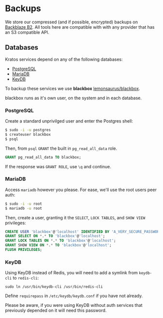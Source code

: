 # Backups

We store our compressed (and if possible, encrypted) backups on [Backblaze B2](https://www.backblaze.com/cloud-storage). All tools here are compatible with with any provider that has an S3 compatible API.

## Databases

Kratos services depend on any of the following databases:

* [PostgreSQL](https://postgresql.org)
* [MariaDB](https://mariadb.com/)
* [KeyDB](https://keydb.dev)

To backup these services we use **blackbox** [lemonsaurus/blackbox](https://github.com/lemonsaurus/blackbox).

blackbox runs as it's own user, on the system and in each database.

### PostgreSQL

Create a standard unprivilged user and enter the Postgres shell:

```bash
$ sudo -i -u postgres
$ createuser blackbox
$ psql
```

Then, from `psql` `GRANT` the built in `pg_read_all_data` role.

```sql
GRANT pg_read_all_data TO blackbox;
```

If the response was `GRANT ROLE`, use `\q` and continue.

### MariaDB

Access `mariadb` however you please. For ease, we'll use the root users peer auth:

```bash
$ sudo -i -u root
$ mariadb -u root
```

Then, create a user, granting it the `SELECT`, `LOCK TABLES`, and `SHOW VIEW` privileges:

```sql
CREATE USER 'blackbox'@'localhost' IDENTIFIED BY 'A_VERY_SECURE_PASSWORD';
GRANT SELECT ON *.* TO 'blackbox'@'localhost';
GRANT LOCK TABLES ON *.* TO 'blackbox'@'localhost';
GRANT SHOW VIEW ON *.* TO 'blackbox'@'localhost';
FLUSH PRIVILEGES;
``` 

### KeyDB

Using KeyDB instead of Redis, you will need to add a symlink from `keydb-cli` to `redis-cli`:

`sudo ln /usr/bin/keydb-cli /usr/bin/redis-cli`

Define `requirepass` in `/etc/keydb/keydb.conf` if you have not already.

Please be aware, if you were using KeyDB without auth services that previously depended on it will need this password. 
